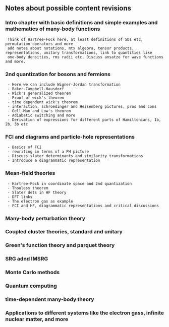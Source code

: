 ## Notes about possible content revisions

###  Intro chapter with basic definitions and simple examples and mathematics of many-body functions
     Think of Hartree-Fock here, at least definitions of SDs etc, permutation operators and more
     add notes about notations, mtx algebra, tensor products, representations, unitary transformations, link to quantities like
     one-body densities, rms radii etc. Discuss ansatze for wave functions and more.
###  2nd quantization for bosons and fermions
     - Here we can include Wigner-Jordan transformation
     - Baker-Campbell-Hausdorf
     - Wick's generalized theorem
     - Proof of wick's theorem
     - time dependent wick's theorem
     - interaction, schroedinger and Heisenberg pictures, pros and cons
     - Gell-Man and Low's theorem
     - Adiabatic switching and more
     - Derivation of expressions for different parts of Hamiltonians, 1b, 2b, 3b etc
### FCI and diagrams and particle-hole representations
     - Basics of FCI
     - rewriting in terms of a PH picture
     - Discuss slater determinants and similarity transformations
     - Introduce a diagrammatic representation
### Mean-field theories
     - Hartree-Fock in coordinate space and 2nd quantization
     - Thouless theorem
     - Slater dets in HF theory
     - DFT links
     - The electron gas as example
     - FCI and HF, diagrammatic representations and critical discussions
###  Many-body perturbation theory
###  Coupled cluster theories, standard and unitary
###  Green's function theory and parquet theory
###  SRG adnd IMSRG
###  Monte Carlo methods
###  Quantum computing
###  time-dependent many-body theory
###  Applications to different systems like the electron gass, infinite nuclear matter, and more